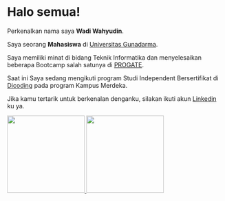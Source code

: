 # Halo semua! 

Perkenalkan nama saya **Wadi Wahyudin**.

Saya seorang **Mahasiswa** di [Universitas Gunadarma](https://www.gunadarma.ac.id/).

Saya memiliki minat di bidang Teknik Informatika dan menyelesaikan beberapa Bootcamp salah satunya di [PROGATE](https://progate.com/dashboard).

Saat ini Saya sedang mengikuti program Studi Independent Bersertifikat di [Dicoding](https://www.dicoding.com/dashboard) pada program Kampus Merdeka.

Jika kamu tertarik untuk berkenalan denganku, silakan ikuti akun [Linkedin](linkedin.com/in/wadi-wahyudin-39579b15b) ku ya.


<p align="left">
<a href="https://github.com/gilangadhan">
  <img height="180em" src="https://github-readme-stats-eight-theta.vercel.app/api?username=reaperizy&show_icons=true&theme=algolia&include_all_commits=true&count_private=true"/>
  <img height="180em" src="https://github-readme-stats-eight-theta.vercel.app/api/top-langs/?username=reaperizy&layout=compact&langs_count=8&theme=algolia"/>
</a>
</p>

